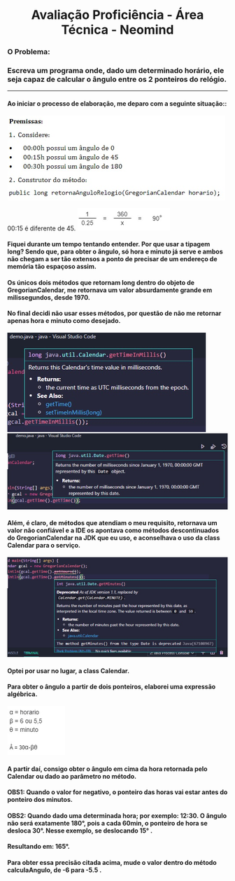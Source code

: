 <h1 align="center"> Avaliação Proficiência - Área Técnica - Neomind</h1>

<h3>O Problema:</h3>
<h3> Escreva um programa onde, dado um determinado horário, ele seja capaz de calcular o ângulo entre os 2 ponteiros do relógio.</h3>
<hr>
<h4>Ao iniciar o processo de elaboração, me deparo com a seguinte situação::</h4>
<img src="https://github.com/carlosdotdev/neo01/blob/master/pics/pic06.jpg">

00:15 é diferente de 45.
<img src="https://github.com/carlosdotdev/neo01/blob/master/pics/pic05.jpg">

<h4>Fiquei durante um tempo tentando entender. Por que usar a tipagem long? Sendo que, para obter o ângulo, só hora e minuto já serve e ambos não chegam a ser tão extensos a ponto de precisar de um endereço de memória tão espaçoso assim.
</h4>
<h4>Os únicos dois métodos que retornam long dentro do objeto de GregorianCalendar, me retornava um valor absurdamente grande em milissegundos, desde 1970.
</h4>
<h4>No final decidi não usar esses métodos, por questão de não me retornar apenas hora e minuto como desejado.
</h4>
<img src="https://github.com/carlosdotdev/neo01/blob/master/pics/pic02.jpg">
<img src="https://github.com/carlosdotdev/neo01/blob/master/pics/pic01.jpg">
<h4>Além, é claro, de métodos que atendiam o meu requisito, retornava um valor não confiável e a IDE os apontava como métodos descontinuados do GregorianCalendar na JDK que eu uso, e aconselhava o uso da class Calendar para o serviço.</h4>
<img src="https://github.com/carlosdotdev/neo01/blob/master/pics/pic03.jpg">
<h4>Optei por usar no lugar, a class Calendar.</h4>

<h4>Para obter o ângulo a partir de dois ponteiros, elaborei uma expressão algébrica.</h4>
<img src="https://github.com/carlosdotdev/neo01/blob/master/pics/pic04.jpg">
<h4>A partir daí, consigo obter o ângulo em cima da hora retornada pelo Calendar ou dado ao parâmetro no método.</h4>
<h4>OBS1: Quando o valor for negativo, o ponteiro das horas vai estar antes do ponteiro dos minutos.</h4>
<h4>OBS2: Quando dado uma determinada hora; por exemplo: 12:30. O ângulo não será exatamente 180°, pois a cada 60min, o ponteiro de hora se desloca 30°. Nesse exemplo, se deslocando 15°
.</h4>
<h4>Resultando em: 165°.</h4>
<h4>Para obter essa precisão citada acima, mude o valor dentro do método calculaAngulo, de -6 para -5.5
.</h4>
